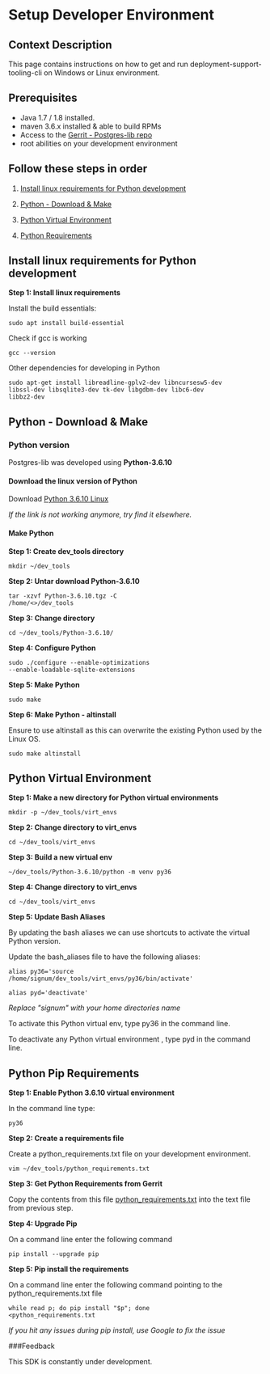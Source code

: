 # Setup Developer Environment

## Context Description

This page contains instructions on how to get and run deployment-support-tooling-cli on Windows or Linux environment.

## Prerequisites

* Java 1.7 / 1.8 installed.
* maven 3.6.x installed & able to build RPMs
* Access to the [Gerrit - Postgres-lib repo](https://gerrit.ericsson.se/#/admin/projects/OSS/ENM-Parent/SQ-Gate/com.ericsson.oss.itpf.datalayer/postgres-lib)
* root abilities on your development environment

## Follow these steps in order

1. <a href="#chapter1">Install linux requirements for Python development</a>

2. <a href="#chapter2">Python - Download & Make</a>

3. <a href="#chapter3">Python Virtual Environment</a>

4. <a href="#chapter4">Python Requirements</a>

<a name="chapter1"></a>
## Install linux requirements for Python development

**Step 1: Install linux requirements**

Install the build essentials:

<code>sudo apt install build-essential</code>

Check if gcc is working

<code>gcc --version</code>

Other dependencies for developing in Python

<code>sudo apt-get install libreadline-gplv2-dev libncursesw5-dev libssl-dev libsqlite3-dev tk-dev libgdbm-dev libc6-dev libbz2-dev</code>

<a name="chapter2"></a>
##  Python - Download & Make

### Python version

Postgres-lib was developed using **Python-3.6.10**

#### Download the linux version of Python

Download [Python 3.6.10 Linux](https://www.python.org/ftp/python/3.6.10/Python-3.6.10.tgz)

*_If the link is not working anymore, try find it elsewhere._*

#### Make Python

**Step 1: Create dev_tools directory**

<code>mkdir ~/dev_tools</code>

**Step 2: Untar download Python-3.6.10**

<code>tar -xzvf Python-3.6.10.tgz -C /home/<<signum>>/dev_tools</code>

**Step 3: Change directory**

<code>cd ~/dev_tools/Python-3.6.10/</code>

**Step 4: Configure Python**

<code>sudo ./configure --enable-optimizations --enable-loadable-sqlite-extensions</code>

**Step 5: Make Python**

<code>sudo make</code>

**Step 6: Make Python - altinstall**

Ensure to use altinstall as this can overwrite the existing Python used by the Linux OS.

<code>sudo make altinstall</code>

<a name="chapter3"></a>
## Python Virtual Environment

**Step 1: Make a new directory for Python virtual environments**

<code>mkdir -p ~/dev_tools/virt_envs</code>

**Step 2: Change directory to virt_envs**

<code>cd ~/dev_tools/virt_envs</code>

**Step 3: Build a new virtual env**

<code>~/dev_tools/Python-3.6.10/python -m venv py36</code>

**Step 4: Change directory to virt_envs**

<code>cd ~/dev_tools/virt_envs</code>

**Step 5: Update Bash Aliases**

By updating the bash aliases we can use shortcuts to activate the virtual Python version.

Update the bash_aliases file to have the following aliases:

<code>alias py36='source /home/signum/dev_tools/virt_envs/py36/bin/activate'</code>

<code>alias pyd='deactivate'</code>

*_Replace "signum" with your home directories name_*

To activate this Python virtual env, type py36 in the command line.

To deactivate any Python virtual environment , type pyd in the command line.

<a name="chapter4"></a>
## Python Pip Requirements

**Step 1: Enable Python 3.6.10 virtual environment**

In the command line type:

<code>py36</code>

**Step 2: Create a requirements file**

Create a python_requirements.txt file on your development environment.

<code>vim ~/dev_tools/python_requirements.txt</code>

**Step 3: Get Python Requirements from Gerrit**

Copy the contents from this file [python_requirements.txt](https://gerrit.ericsson.se/plugins/gitiles/OSS/ENM-Parent/SQ-Gate/com.ericsson.oss.itpf.datalayer/postgres-lib/+/refs/heads/master/python_requirements.txt) into the text file from previous step.

**Step 4: Upgrade Pip**

On a command line enter the following command

<code>pip install --upgrade pip</code>

**Step 5: Pip install the requirements**

On a command line enter the following command pointing to the python_requirements.txt file

<code>while read p; do pip install "$p"; done <python_requirements.txt</code>

*_If you hit any issues during pip install, use Google to fix the issue_*

###Feedback

This SDK is constantly under development.